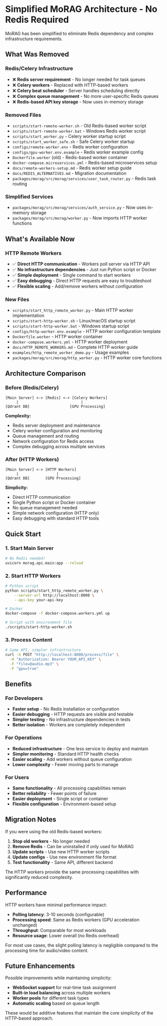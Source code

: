 # Simplified MoRAG Architecture - No Redis Required

MoRAG has been simplified to eliminate Redis dependency and complex infrastructure requirements.

## What Was Removed

### Redis/Celery Infrastructure
- ❌ **Redis server requirement** - No longer needed for task queues
- ❌ **Celery workers** - Replaced with HTTP-based workers
- ❌ **Celery beat scheduler** - Server handles scheduling directly
- ❌ **Complex queue management** - No more user-specific Redis queues
- ❌ **Redis-based API key storage** - Now uses in-memory storage

### Removed Files
- `scripts/start-remote-worker.sh` - Old Redis-based worker script
- `scripts/start-remote-worker.bat` - Windows Redis worker script
- `scripts/start_worker.py` - Celery worker startup script
- `scripts/start_worker_safe.sh` - Safe Celery worker startup
- `configs/remote-worker.env` - Redis worker configuration
- `configs/gpu-worker.env.example` - Redis worker example config
- `Dockerfile.worker` (old) - Redis-based worker container
- `docker-compose.microservices.yml` - Redis-based microservices setup
- `docs/remote-workers-setup.md` - Redis worker setup guide
- `docs/REDIS_ALTERNATIVES.md` - Migration documentation
- `packages/morag/src/morag/services/user_task_router.py` - Redis task routing

### Simplified Services
- `packages/morag/src/morag/services/auth_service.py` - Now uses in-memory storage
- `packages/morag/src/morag/worker.py` - Now imports HTTP worker functions

## What's Available Now

### HTTP Remote Workers
- ✅ **Direct HTTP communication** - Workers poll server via HTTP API
- ✅ **No infrastructure dependencies** - Just run Python script or Docker
- ✅ **Simple deployment** - Single command to start workers
- ✅ **Easy debugging** - Direct HTTP requests are easy to troubleshoot
- ✅ **Flexible scaling** - Add/remove workers without configuration

### New Files
- `scripts/start_http_remote_worker.py` - Main HTTP worker implementation
- `scripts/start-http-worker.sh` - Linux/macOS startup script
- `scripts/start-http-worker.bat` - Windows startup script
- `configs/http-worker.env.example` - HTTP worker configuration template
- `Dockerfile.worker` - HTTP worker container
- `docker-compose.workers.yml` - HTTP worker deployment
- `docs/HTTP_REMOTE_WORKERS.md` - Complete HTTP worker guide
- `examples/http_remote_worker_demo.py` - Usage examples
- `packages/morag/src/morag/http_worker.py` - HTTP worker core functions

## Architecture Comparison

### Before (Redis/Celery)
```
[Main Server] <-> [Redis] <-> [Celery Workers]
     |                            |
[Qdrant DB]                  [GPU Processing]
```

**Complexity:**
- Redis server deployment and maintenance
- Celery worker configuration and monitoring
- Queue management and routing
- Network configuration for Redis access
- Complex debugging across multiple services

### After (HTTP Workers)
```
[Main Server] <-> [HTTP Workers]
     |                 |
[Qdrant DB]       [GPU Processing]
```

**Simplicity:**
- Direct HTTP communication
- Single Python script or Docker container
- No queue management needed
- Simple network configuration (HTTP only)
- Easy debugging with standard HTTP tools

## Quick Start

### 1. Start Main Server
```bash
# No Redis needed!
uvicorn morag.api.main:app --reload
```

### 2. Start HTTP Workers
```bash
# Python script
python scripts/start_http_remote_worker.py \
    --server-url http://localhost:8000 \
    --api-key your-api-key

# Docker
docker-compose -f docker-compose.workers.yml up

# Script with environment file
./scripts/start-http-worker.sh
```

### 3. Process Content
```bash
# Same API, simpler infrastructure
curl -X POST "http://localhost:8000/process/file" \
  -H "Authorization: Bearer YOUR_API_KEY" \
  -F "file=@audio.mp3" \
  -F "gpu=true"
```

## Benefits

### For Developers
- **Faster setup** - No Redis installation or configuration
- **Easier debugging** - HTTP requests are visible and testable
- **Simpler testing** - No infrastructure dependencies in tests
- **Better isolation** - Workers are completely independent

### For Operations
- **Reduced infrastructure** - One less service to deploy and maintain
- **Simpler monitoring** - Standard HTTP health checks
- **Easier scaling** - Add workers without queue configuration
- **Lower complexity** - Fewer moving parts to manage

### For Users
- **Same functionality** - All processing capabilities remain
- **Better reliability** - Fewer points of failure
- **Easier deployment** - Single script or container
- **Flexible configuration** - Environment-based setup

## Migration Notes

If you were using the old Redis-based workers:

1. **Stop old workers** - No longer needed
2. **Remove Redis** - Can be uninstalled if only used for MoRAG
3. **Update scripts** - Use new HTTP worker scripts
4. **Update configs** - Use new environment file format
5. **Test functionality** - Same API, different backend

The HTTP workers provide the same processing capabilities with significantly reduced complexity.

## Performance

HTTP workers have minimal performance impact:

- **Polling latency**: 3-10 seconds (configurable)
- **Processing speed**: Same as Redis workers (GPU acceleration unchanged)
- **Throughput**: Comparable for most workloads
- **Resource usage**: Lower overall (no Redis overhead)

For most use cases, the slight polling latency is negligible compared to the processing time for audio/video content.

## Future Enhancements

Possible improvements while maintaining simplicity:

- **WebSocket support** for real-time task assignment
- **Built-in load balancing** across multiple workers
- **Worker pools** for different task types
- **Automatic scaling** based on queue length

These would be additive features that maintain the core simplicity of the HTTP-based approach.
